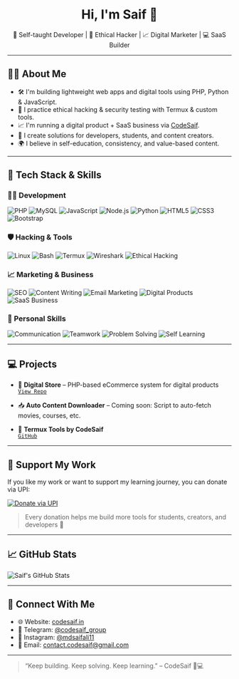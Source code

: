 <h1 align="center">Hi, I'm Saif 👋</h1>

<p align="center">
  🚀 Self-taught Developer | 🧠 Ethical Hacker | 📈 Digital Marketer | 💻 SaaS Builder
</p>

---

## 🧑‍💼 About Me

- 🛠️ I'm building lightweight web apps and digital tools using PHP, Python & JavaScript.
- 🧠 I practice ethical hacking & security testing with Termux & custom tools.
- 📈 I'm running a digital product + SaaS business via [CodeSaif](https://codesaif.in).
- 🎯 I create solutions for developers, students, and content creators.
- 🌍 I believe in self-education, consistency, and value-based content.

---

## 🧰 Tech Stack & Skills

### 👨‍💻 Development
![PHP](https://img.shields.io/badge/PHP-777BB4?style=flat&logo=php&logoColor=white)
![MySQL](https://img.shields.io/badge/MySQL-4479A1?style=flat&logo=mysql&logoColor=white)
![JavaScript](https://img.shields.io/badge/JavaScript-F7DF1E?style=flat&logo=javascript&logoColor=black)
![Node.js](https://img.shields.io/badge/Node.js-339933?style=flat&logo=node.js&logoColor=white)
![Python](https://img.shields.io/badge/Python-3776AB?style=flat&logo=python&logoColor=white)
![HTML5](https://img.shields.io/badge/HTML5-E34F26?style=flat&logo=html5&logoColor=white)
![CSS3](https://img.shields.io/badge/CSS3-1572B6?style=flat&logo=css3&logoColor=white)
![Bootstrap](https://img.shields.io/badge/Bootstrap-563D7C?style=flat&logo=bootstrap&logoColor=white)

### 🛡️ Hacking & Tools
![Linux](https://img.shields.io/badge/Linux-FCC624?style=flat&logo=linux&logoColor=black)
![Bash](https://img.shields.io/badge/Bash-4EAA25?style=flat&logo=gnubash&logoColor=white)
![Termux](https://img.shields.io/badge/Termux-000000?style=flat&logo=android&logoColor=green)
![Wireshark](https://img.shields.io/badge/Wireshark-1679A7?style=flat&logo=wireshark&logoColor=white)
![Ethical Hacking](https://img.shields.io/badge/Ethical_Hacking-black?style=flat&logo=hackthebox&logoColor=green)

### 📈 Marketing & Business
![SEO](https://img.shields.io/badge/SEO-4285F4?style=flat&logo=google&logoColor=white)
![Content Writing](https://img.shields.io/badge/Content-Writing-yellow?style=flat)
![Email Marketing](https://img.shields.io/badge/Email-Marketing-orange?style=flat)
![Digital Products](https://img.shields.io/badge/Digital_Products-blue?style=flat)
![SaaS Business](https://img.shields.io/badge/SaaS-Business-success?style=flat)

### 🧠 Personal Skills
![Communication](https://img.shields.io/badge/Skill-Communication-blueviolet?style=flat)
![Teamwork](https://img.shields.io/badge/Skill-Teamwork-brightgreen?style=flat)
![Problem Solving](https://img.shields.io/badge/Skill-Problem--Solving-teal?style=flat)
![Self Learning](https://img.shields.io/badge/Learning-Self--Taught-red?style=flat)

---

## 💻 Projects

- 🔐 **Digital Store** – PHP-based eCommerce system for digital products  
  [`View Repo`](https://github.com/codesaif-in/digital-store)

- 📥 **Auto Content Downloader** – Coming soon: Script to auto-fetch movies, courses, etc.

- 🔧 **Termux Tools by CodeSaif**  
  [`GitHub`](https://github.com/mdsaifali111)

---

## 💖 Support My Work

If you like my work or want to support my learning journey, you can donate via UPI:

[![Donate via UPI](https://img.shields.io/badge/Donate-UPI-blueviolet?style=for-the-badge&logo=buymeacoffee)](https://codesaif.in/tools/upi-pay-link/pay.php?id=pay_6827e5049fe76)

> Every donation helps me build more tools for students, creators, and developers 💙

---

## 📈 GitHub Stats

![Saif's GitHub Stats](https://github-readme-stats.vercel.app/api?username=codesaif-in&show_icons=true&theme=default)

---

## 🔗 Connect With Me

- 🌐 Website: [codesaif.in](https://codesaif.in)
- 💬 Telegram: [@codesaif_group](https://t.me/codesaif_group)
- 📸 Instagram: [@mdsaifali11](https://instagram.com/mdsaifali11)
- 📩 Email: contact.codesaif@gmail.com

---

> “Keep building. Keep solving. Keep learning.” – CodeSaif 🧠💻
